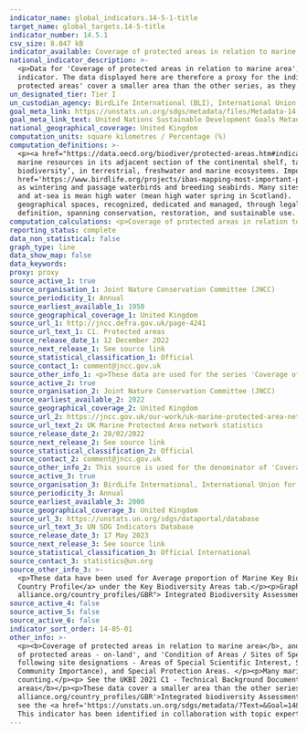 ```yaml
---
indicator_name: global_indicators.14-5-1-title
target_name: global_targets.14-5-title
indicator_number: 14.5.1
csv_size: 8.047 kB
indicator_available: Coverage of protected areas in relation to marine areas
national_indicator_description: >-
  <p>Data for 'Coverage of protected areas in relation to marine area', and 'Protected marine area' encompass UK waters including the the extended continental shelf. This is a larger area than the Exclusive Economic Zone (EEZ), which is what is asked for in the global metadata for this
  indicator. The data displayed here are therefore a proxy for the indicator. Data for the EEZ only are available for 2022 on <a href='https://www.ibat-alliance.org/country_profiles/GBR'>IBAT</a>.</p><p>Data for 'Average proportion of Marine Key Biodiversity Areas (KBAs) covered by
  protected areas' cover a smaller area than the other series, as they only encompass the Exclusive Economic Zone. These data are therefore not a proxy.</p>
un_designated_tier: Tier I
un_custodian_agency: BirdLife International (BLI), International Union for Conservation of Nature (IUCN), UN Environment World Conservation Monitoring Centre (UNEP-WCMC)
goal_meta_link: https://unstats.un.org/sdgs/metadata/files/Metadata-14-05-01.pdf
goal_meta_link_text: United Nations Sustainable Development Goals Metadata (PDF 293 KB)
national_geographical_coverage: United Kingdom
computation_units: square kilometres / Percentage (%)
computation_definitions: >-
  <p><a href="https://data.oecd.org/biodiver/protected-areas.htm#indicator-chart">Exclusive Economic Zone (EEZ)</a> - A concept adopted at the Third United Nations Conference on the Law of the Sea (1982), whereby a coastal State assumes jurisdiction over the exploration and exploitation of
  marine resources in its adjacent section of the continental shelf, taken to be a band extending 200 nautical miles from the shore.</p><p><a href='https://www.keybiodiversityareas.org/'>Key Biodiversity Area (KBA)</a> - 'Sites contributing significantly to the global persistence of
  biodiversity’, in terrestrial, freshwater and marine ecosystems. Important Bird and Biodiversity Areas (IBAs) make up the UK Marine KBAs, as there are currently no <a href="https://zeroextinction.org/">Alliance for Zero Extinction</a> sites in the UK.</p><p><a
  href='https://www.birdlife.org/projects/ibas-mapping-most-important-places/'>Important Bird and Biodiversity Area (IBA)</a> - 'Selected on the basis of the bird numbers and species complements they hold. IBAs are particularly important for species that congregate in large numbers, such
  as wintering and passage waterbirds and breeding seabirds. Many sites have also been identified for species of global, and European/EU conservation concern.'</p><p>Marine area - Marine area includes areas out to the limit of the UK continental shelf. The boundary between  areas on-land
  and at-sea is mean high water (mean high water spring in Scotland).  Coastal sites are split between ‘on-land’ (not reported here) and ‘at-sea’ if they cross the mean high water mark.</p><p><a href='https://www.iucn.org/theme/protected-areas/about'>Protected area</a> - Clearly defined
  geographical spaces, recognized, dedicated and managed, through legal or other effective means, to achieve the long-term conservation of nature with associated ecosystem services and cultural values. Importantly, a variety of specific management objectives are recognised within this
  definition, spanning conservation, restoration, and sustainable use. See 'Other Information' for a list of specific designations.</p>
computation_calculations: <p>Coverage of protected areas in relation to marine area = Protected marine area / total UK at-sea area (885,430 km<sup>2</sup>)</p><p>Protected marine area (square kilometres) = Protected marine area (million hectares) x 10,000</p>
reporting_status: complete
data_non_statistical: false
graph_type: line
data_show_map: false
data_keywords:
proxy: proxy
source_active_1: true
source_organisation_1: Joint Nature Conservation Committee (JNCC)
source_periodicity_1: Annual
source_earliest_available_1: 1950
source_geographical_coverage_1: United Kingdom
source_url_1: http://jncc.defra.gov.uk/page-4241
source_url_text_1: C1. Protected areas
source_release_date_1: 12 December 2022
source_next_release_1: See source link
source_statistical_classification_1: Official
source_contact_1: comment@jncc.gov.uk
source_other_info_1: <p>These data are used for the series 'Coverage of protected areas in relation to marine areas (national data)', and 'Protected marine area (national data)'.</p><p> Scroll to the bottom of the page for the link to the data download and technical background document.</p>
source_active_2: true
source_organisation_2: Joint Nature Conservation Committee (JNCC)
source_earliest_available_2: 2022
source_geographical_coverage_2: United Kingdom
source_url_2: https://jncc.gov.uk/our-work/uk-marine-protected-area-network-statistics/
source_url_text_2: UK Marine Protected Area network statistics
source_release_date_2: 28/02/2022
source_next_release_2: See source link
source_statistical_classification_2: Official
source_contact_2: comment@jncc.gov.uk
source_other_info_2: This source is used for the denominator of 'Coverage of protected areas in relation to marine areas (national data)'.
source_active_3: true
source_organisation_3: BirdLife International, International Union for Conservation of Nature (IUCN), and UN Environment World Conservation Monitoring Centre (UNEP-WCMC)
source_periodicity_3: Annual
source_earliest_available_3: 2000
source_geographical_coverage_3: United Kingdom
source_url_3: https://unstats.un.org/sdgs/dataportal/database
source_url_text_3: UN SDG Indicators Database
source_release_date_3: 17 May 2023
source_next_release_3: See source link
source_statistical_classification_3: Official International
source_contact_3: statistics@un.org
source_other_info_3: >-
  <p>These data have been used for Average proportion of Marine Key Biodiversity Areas (KBAs) covered by protected areas (%).</p><p>Data for this indicator can be found in the <a href="https://www.ibat-alliance.org/country_profiles/GBR">IBAT (Integrated Biodiversity Assessment Tool) UK
  Country Profile</a> under the Key Biodiversity Areas tab.</p><p>Graphs of Protected area coverage of KBAs are also available for each country in the <a href="https://bipdashboard.natureserve.org/bip/SelectCountry.html"> BIP Indicator Dashboard<a/>, and the <a href="https://www.ibat-
  alliance.org/country_profiles/GBR"> Integrated Biodiversity Assessment Tool Country Profiles.<a/> Please not that data on the different websites may not be updated at the same time so may give slightly different figures.
source_active_4: false
source_active_5: false
source_active_6: false
indicator_sort_order: 14-05-01
other_info: >-
  <p><b>Coverage of protected areas in relation to marine area</b>, and <b>Protected marine area</b></p><p>These data are a component of UK Biodiversity Indicator <a href="http://jncc.defra.gov.uk/page-4241">  C1. Protected areas</a> which comprises two additional measures, 'Total extent
  of protected areas - on-land', and 'Condition of Areas / Sites of Special Scientific Interest'.</p><p>Data are based on calendar year of site designation. Data from source provider dates back to 1950 but is presented here for 2000 onward.</p><p>Marine protected areas consist of the
  following site designations - Areas of Special Scientific Interest, Sites of Special Scientific Interest, Marine Conservation Zones, Nature Conservation Marine Protected Areas, Ramsar Sites, Special Areas of Conservation (including candidate Special Areas of Conservation and Sites of
  Community Importance), and Special Protection Areas. </p><p>Many marine protected areas in the UK cover the same physical parcels of sea, but for different reasons; as a result the designation types can overlap. These overlaps are removed prior to calculation of area, to avoid double-
  counting.</p><p> See the UKBI 2021 C1 - Technical Background Document on <a href='https://jncc.gov.uk/our-work/ukbi-c1-protected-areas/'>C1. Protected Areas</a> for more information on methodology.</p><p><b>Average proportion of Marine Key Biodiversity Areas (KBAs) covered by protected
  areas</b></p><p>These data cover a smaller area than the other series, as they only encompass the EEZ and do not go out to the limit of the UK continental shelf.</p><p>The list of protected area designations is given on the <a href='https://www.ibat-
  alliance.org/country_profiles/GBR'>Integrated biodiversity Assessment Tool (IBAT)</a>. Maps of this indicator can be also viewed in the 'Protected Areas' and 'Key Biodiversity Areas' tabs on <a href='https://www.ibat-alliance.org/country_profiles/GBR'>IBAT</a>.</p><p>For more information
  see the <a href='https://unstats.un.org/sdgs/metadata/?Text=&Goal=14&Target=14.5'>14.5.1 UN metadata</a>.</p> This indicator is being used as an approximation of the UN SDG Indicator. Where possible, we will work to identify or develop UK data to meet the global indicator specification.
  This indicator has been identified in collaboration with topic experts.
---
```

